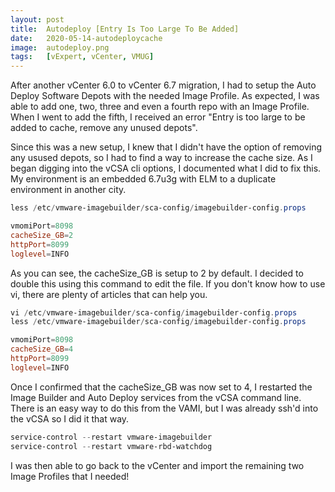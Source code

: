 ```yaml
---
layout: post
title:  Autodeploy [Entry Is Too Large To Be Added]
date:   2020-05-14-autodeploycache
image:  autodeploy.png
tags:   [vExpert, vCenter, VMUG]
---
```

After another vCenter 6.0 to vCenter 6.7 migration, I had to setup the Auto Deploy Software Depots with the needed Image Profile. As expected, I was able to add one, two, three and even a fourth repo with an Image Profile. When I went to add the fifth, I received an error "Entry is too large to be added to cache, remove any unused depots".

Since this was a new setup, I knew that I didn't have the option of removing any usused depots, so I had to find a way to increase the cache size. As I began digging into the vCSA cli options, I documented what I did to fix this. My environment is an embedded 6.7u3g with ELM to a duplicate environment in another city.

```powershell
less /etc/vmware-imagebuilder/sca-config/imagebuilder-config.props

vmomiPort=8098
cacheSize_GB=2
httpPort=8099
loglevel=INFO
```

As you can see, the cacheSize_GB is setup to 2 by default. I decided to double this using this command to edit the file. If you don't know how to use vi, there are plenty of articles that can help you.

```powershell
vi /etc/vmware-imagebuilder/sca-config/imagebuilder-config.props
less /etc/vmware-imagebuilder/sca-config/imagebuilder-config.props

vmomiPort=8098
cacheSize_GB=4
httpPort=8099
loglevel=INFO
```

Once I confirmed that the cacheSize_GB was now set to 4, I restarted the Image Builder and Auto Deploy services from the vCSA command line. There is an easy way to do this from the VAMI, but I was already ssh'd into the vCSA so I did it that way.

```powershell
service-control --restart vmware-imagebuilder
service-control --restart vmware-rbd-watchdog
```

I was then able to go back to the vCenter and import the remaining two Image Profiles that I needed!
